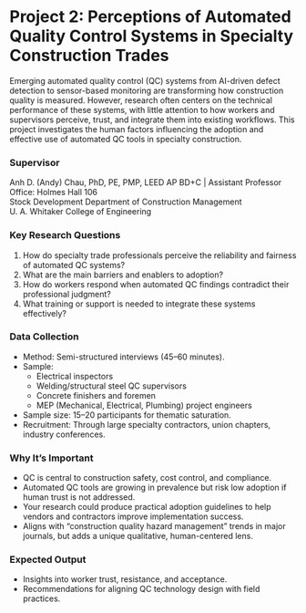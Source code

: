 # Project 2: Perceptions of Automated Quality Control Systems in Specialty Construction Trades

Emerging automated quality control (QC) systems from AI-driven defect detection to sensor-based monitoring are transforming how construction quality is measured. However, research often centers on the technical performance of these systems, with little attention to how workers and supervisors perceive, trust, and integrate them into existing workflows. This project investigates the human factors influencing the adoption and effective use of automated QC tools in specialty construction.

### Supervisor
Anh D. (Andy) Chau, PhD, PE, PMP, LEED AP BD+C | Assistant Professor  
Office: Holmes Hall 106  
Stock Development Department of Construction Management  
U. A. Whitaker College of Engineering   


### Key Research Questions
1.	How do specialty trade professionals perceive the reliability and fairness of automated QC systems?
2.	What are the main barriers and enablers to adoption?
3.	How do workers respond when automated QC findings contradict their professional judgment?
4.	What training or support is needed to integrate these systems effectively?

### Data Collection
-	Method: Semi-structured interviews (45–60 minutes).
-	Sample:
    - Electrical inspectors
    - Welding/structural steel QC supervisors
    - Concrete finishers and foremen
    - MEP (Mechanical, Electrical, Plumbing) project engineers
-	Sample size: 15–20 participants for thematic saturation.
-	Recruitment: Through large specialty contractors, union chapters, industry conferences.

### Why It’s Important
-	QC is central to construction safety, cost control, and compliance.
-	Automated QC tools are growing in prevalence but risk low adoption if human trust is not addressed.
-	Your research could produce practical adoption guidelines to help vendors and contractors improve implementation success.
-	Aligns with “construction quality hazard management” trends in major journals, but adds a unique qualitative, human-centered lens.

### Expected Output
-	Insights into worker trust, resistance, and acceptance.
-	Recommendations for aligning QC technology design with field practices.
